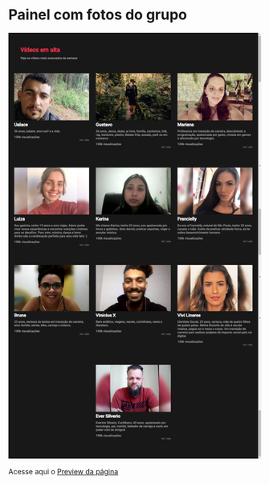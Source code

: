 # Painel com fotos do grupo

![Sample](https://raw.githubusercontent.com/EverSilverio/DH/master/FrontEnd/aula09/fotos_grupo/img/sample.png)

Acesse aqui o [Preview da página](https://htmlpreview.github.io/?https://github.com/EverSilverio/DH/blob/master/FrontEnd/aula09/fotos_grupo/index.html)
